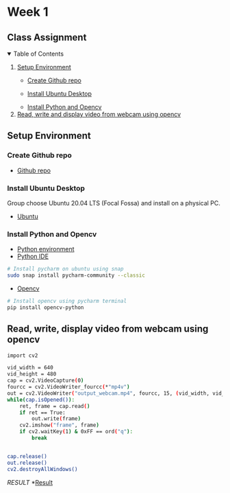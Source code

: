 # Week 1
## Class Assignment


<details open="open">
  <summary>Table of Contents</summary>
  <ol>
    <li><a href="#Setup Environment">Setup Environment</a></li>
        <ul>
            <li><a href="#Create Github repo">Create Github repo</a></li>
        </ul>
        <ul>
            <li><a href="#Install Ubuntu Desktop">Install Ubuntu Desktop</a></li>
        </ul>
        <ul>
            <li><a href="#Install Python and Opencv">Install Python and Opencv</a></li>
        </ul>
    <li><a href="#Read, write and display video from webcam using opencv">Read, write and display video from webcam using opencv</a></li>
  </ol>
</details>


## Setup Environment
### Create Github repo

* [Github repo](https://github.com/tienbao08/LMAOFPGA)

### Install Ubuntu Desktop

Group choose Ubuntu 20.04 LTS (Focal Fossa) and install on a physical PC.
* [Ubuntu](https://ubuntu.com/download/desktop)

### Install Python and Opencv

* [Python environment](https://www.python.org/downloads/)
* [Python IDE](https://www.jetbrains.com/pycharm/download/#section=linux)

```sh
# Install pycharm on ubuntu using snap
sudo snap install pycharm-community --classic
```
* [Opencv](https://pypi.org/project/opencv-python/)
```sh
# Install opencv using pycharm terminal
pip install opencv-python
```


## Read, write, display video from webcam using opencv
```sh
import cv2

vid_width = 640
vid_height = 480
cap = cv2.VideoCapture(0)
fourcc = cv2.VideoWriter_fourcc(*"mp4v")
out = cv2.VideoWriter("output_webcam.mp4", fourcc, 15, (vid_width, vid_height))
while(cap.isOpened()):
    ret, frame = cap.read()
    if ret == True:
        out.write(frame)
    cv2.imshow("frame", frame)
    if cv2.waitKey(1) & 0xFF == ord("q"):
        break


cap.release()
out.release()
cv2.destroyAllWindows()
```
*RESULT*
*[Result](output_webcam.gif)





